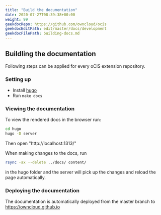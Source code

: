 ```yaml
---
title: "Build the documentation"
date: 2020-07-27T08:39:38+00:00
weight: 99
geekdocRepo: https://github.com/owncloud/ocis
geekdocEditPath: edit/master/docs/development
geekdocFilePath: building-docs.md
---
```


## Buildling the documentation

Following steps can be applied for every oCIS extension repository.

### Setting up

- Install [hugo](https://gohugo.io/getting-started/installing/)
- Run `make docs`

### Viewing the documentation

To view the rendered docs in the browser run:
```bash
cd hugo
hugo -D server
```

Then open "http://localhost:1313/"

When making changes to the docs, run 

```bash
rsync -ax --delete ../docs/ content/
``` 

in the hugo folder and the server will pick up the changes and reload the page automatically.

### Deploying the documentation

The documentation is automatically deployed from the master branch to https://owncloud.github.io


